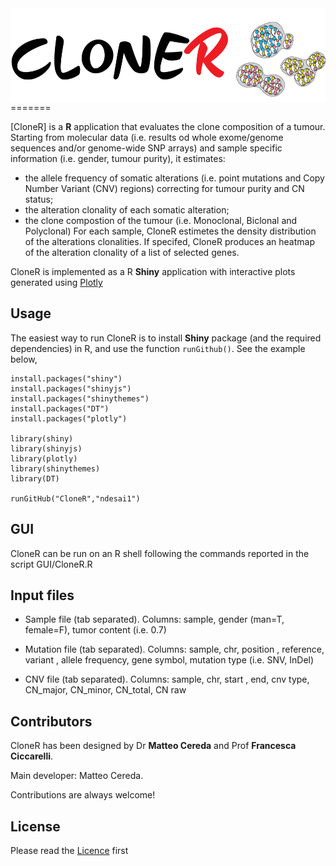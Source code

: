 <img src='www/Cloner_logo.png' height='150' style='float: right'/>
=======

[CloneR] is a **R** application that evaluates the clone composition of a tumour. Starting from molecular data (i.e. results od whole exome/genome sequences and/or genome-wide SNP arrays) and sample specific information (i.e. gender, tumour purity), it estimates:
- the allele frequency of somatic alterations (i.e. point mutations and Copy Number Variant (CNV) regions) correcting for tumour purity and CN status;
- the alteration clonality of each somatic alteration;
- the clone compostion of the tumour (i.e. Monoclonal, Biclonal and Polyclonal)
For each sample, CloneR estimetes the density distribution of the alterations clonalities. If specifed, CloneR produces an heatmap of the alteration clonality of a list of selected genes. 

CloneR is implemented as a R **Shiny** application with interactive plots generated using [Plotly](https://plot.ly)

## Usage
The easiest way to run CloneR is to install **Shiny** package (and the required dependencies) in R, and use the function `runGithub()`. See the example below,
```
install.packages("shiny")
install.packages("shinyjs")
install.packages("shinythemes")
install.packages("DT")
install.packages("plotly")

library(shiny)
library(shinyjs)
library(plotly)
library(shinythemes)
library(DT)

runGitHub("CloneR","ndesai1")
```

## GUI
CloneR can be run on an R shell following the commands reported in the script GUI/CloneR.R

## Input files

- Sample file (tab separated). Columns: sample, gender (man=T, female=F), tumor content (i.e. 0.7)

- Mutation file (tab separated). Columns: sample, chr, position , reference, variant , allele frequency, gene symbol, mutation type (i.e. SNV, InDel)

- CNV file (tab separated). Columns: sample, chr, start , end, cnv type, CN_major, CN_minor, CN_total, CN raw



## Contributors

CloneR has been designed by Dr **Matteo Cereda** and Prof **Francesca Ciccarelli**. 

Main developer: Matteo Cereda. 

Contributions are always welcome!

## License

Please read the [Licence](LICENSE) first
